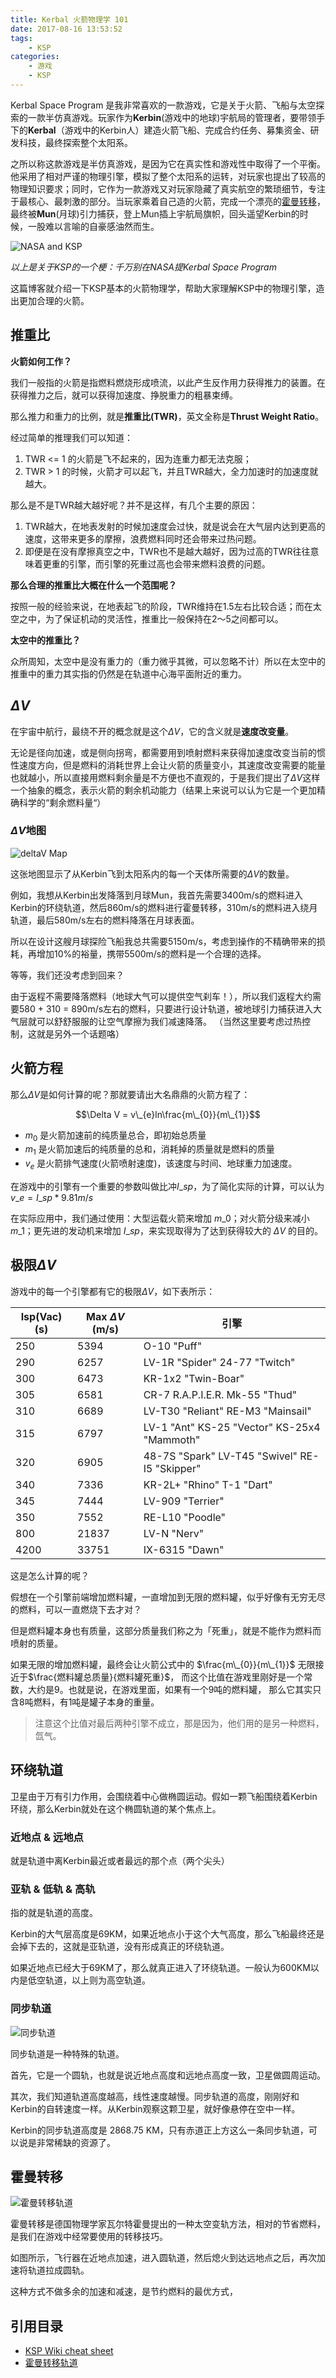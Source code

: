 ```yaml
---
title: Kerbal 火箭物理学 101
date: 2017-08-16 13:53:52
tags: 
    - KSP
categories:
    - 游戏
    - KSP
---
```

Kerbal Space Program 是我非常喜欢的一款游戏，它是关于火箭、飞船与太空探索的一款半仿真游戏。玩家作为**Kerbin**(游戏中的地球)宇航局的管理者，要带领手下的**Kerbal**（游戏中的Kerbin人）建造火箭飞船、完成合约任务、募集资金、研发科技，最终探索整个太阳系。

之所以称这款游戏是半仿真游戏，是因为它在真实性和游戏性中取得了一个平衡。他采用了相对严谨的物理引擎，模拟了整个太阳系的运转，对玩家也提出了较高的物理知识要求；同时，它作为一款游戏又对玩家隐藏了真实航空的繁琐细节，专注于最核心、最刺激的部分。当玩家乘着自己造的火箭，完成一个漂亮的[霍曼转移](https://zh.wikipedia.org/zh/%E9%9C%8D%E6%9B%BC%E8%BD%89%E7%A7%BB%E8%BB%8C%E9%81%93)，最终被**Mun**(月球)引力捕获，登上Mun插上宇航局旗帜，回头遥望Kerbin的时候，一股难以言喻的自豪感油然而生。

<!-- more -->

![NASA and KSP](https://s-media-cache-ak0.pinimg.com/736x/a2/28/19/a228197e65c64b3937ba538640dd859b.jpg)

*以上是关于KSP的一个梗：千万别在NASA提Kerbal Space Program*

这篇博客就介绍一下KSP基本的火箭物理学，帮助大家理解KSP中的物理引擎，造出更加合理的火箭。

## 推重比

**火箭如何工作？**

我们一般指的火箭是指燃料燃烧形成喷流，以此产生反作用力获得推力的装置。在获得推力之后，就可以获得加速度、挣脱重力的粗暴束缚。

那么推力和重力的比例，就是**推重比(TWR)**，英文全称是**Thrust Weight Ratio**。

经过简单的推理我们可以知道：

1. TWR <= 1 的火箭是飞不起来的，因为连重力都无法克服；
2. TWR > 1 的时候，火箭才可以起飞，并且TWR越大，全力加速时的加速度就越大。

那么是不是TWR越大越好呢？并不是这样，有几个主要的原因：

1. TWR越大，在地表发射的时候加速度会过快，就是说会在大气层内达到更高的速度，这带来更多的摩擦，浪费燃料同时还会带来过热问题。
2. 即便是在没有摩擦真空之中，TWR也不是越大越好，因为过高的TWR往往意味着更重的引擎，而引擎的死重过高也会带来燃料浪费的问题。

**那么合理的推重比大概在什么一个范围呢？**

按照一般的经验来说，在地表起飞的阶段，TWR维持在1.5左右比较合适；而在太空之中，为了保证机动的灵活性，推重比一般保持在2～5之间都可以。

**太空中的推重比？**

众所周知，太空中是没有重力的（重力微乎其微，可以忽略不计）所以在太空中的推重中的重力其实指的仍然是在轨道中心海平面附近的重力。

## $\Delta V$

在宇宙中航行，最绕不开的概念就是这个$\Delta V$，它的含义就是**速度改变量**。

无论是径向加速，或是侧向拐弯，都需要用到喷射燃料来获得加速度改变当前的惯性速度方向，但是燃料的消耗世界上会让火箭的质量变小，其速度改变需要的能量也就越小，所以直接用燃料剩余量是不方便也不直观的，于是我们提出了$\Delta V$这样一个抽象的概念，表示火箭的剩余机动能力（结果上来说可以认为它是一个更加精确科学的“剩余燃料量“）

### $\Delta V$地图
![deltaV Map](http://wiki.kerbalspaceprogram.com/images/thumb/7/73/KerbinDeltaVMap.png/424px-KerbinDeltaVMap.png)

这张地图显示了从Kerbin飞到太阳系内的每一个天体所需要的$\Delta V$的数量。

例如，我想从Kerbin出发降落到月球Mun，我首先需要3400m/s的燃料进入Kerbin的环绕轨道，然后860m/s的燃料进行霍曼转移，310m/s的燃料进入绕月轨道，最后580m/s左右的燃料降落在月球表面。

所以在设计这艘月球探险飞船我总共需要5150m/s，考虑到操作的不精确带来的损耗，再增加10%的裕量，携带5500m/s的燃料是一个合理的选择。

等等，我们还没考虑到回来？

由于返程不需要降落燃料（地球大气可以提供空气刹车！），所以我们返程大约需要580 + 310 = 890m/s左右的燃料，只要进行设计轨道，被地球引力捕获进入大气层就可以舒舒服服的让空气摩擦为我们减速降落。
（当然这里要考虑过热控制，这就是另外一个话题咯）

## 火箭方程

那么$\Delta V$是如何计算的呢？那就要请出大名鼎鼎的火箭方程了：

$$\Delta V = v\_{e}ln\frac{m\_{0}}{m\_{1}}$$

+ $m_{0}$ 是火箭加速前的纯质量总合，即初始总质量
+ $m_{1}$ 是火箭加速后的纯质量的总和，消耗掉的质量就是燃料的质量
+ $v_{e}$ 是火箭排气速度(火箭喷射速度)，该速度与时间、地球重力加速度。

在游戏中的引擎有一个重要的参数叫做比冲$I\_{sp}$，为了简化实际的计算，可以认为$v\_{e} = I\_{sp} * 9.81 m/s$

在实际应用中，我们通过使用：大型运载火箭来增加 $m\_{0}$；对火箭分级来减小 $m\_{1}$；更先进的发动机来增加 $I\_{sp}$，来实现取得为了达到获得较大的 $\Delta V$ 的目的。

## 极限$\Delta V$

游戏中的每一个引擎都有它的极限$\Delta V$，如下表所示：

| Isp(Vac) (s) | Max $\Delta V$ (m/s) | 引擎                                  |
| ------------ | ------------ | ---------------------------------------- |
| 250          | 5394         | O-10 "Puff"                              |
| 290          | 6257         | LV-1R "Spider" 24-77 "Twitch"            |
| 300          | 6473         | KR-1x2 "Twin-Boar"                       |
| 305          | 6581         | CR-7 R.A.P.I.E.R. Mk-55 "Thud"           |
| 310          | 6689         | LV-T30 "Reliant" RE-M3 "Mainsail"        |
| 315          | 6797         | LV-1 "Ant" KS-25 "Vector" KS-25x4 "Mammoth" |
| 320          | 6905         | 48-7S "Spark" LV-T45 "Swivel" RE-I5 "Skipper" |
| 340          | 7336         | KR-2L+ "Rhino" T-1 "Dart"                |
| 345          | 7444         | LV-909 "Terrier"                         |
| 350          | 7552         | RE-L10 "Poodle"                          |
| 800          | 21837        | LV-N "Nerv"                              |
| 4200         | 33751        | IX-6315 "Dawn"                           |

这是怎么计算的呢？

假想在一个引擎前端增加燃料罐，一直增加到无限的燃料罐，似乎好像有无穷无尽的燃料，可以一直燃烧下去才对？

但是燃料罐本身也有质量，这部分质量我们称之为「死重」，就是不能作为燃料而喷射的质量。

如果无限的增加燃料罐，最终会让火箭公式中的 $\frac{m\_{0}}{m\_{1}}$ 无限接近于$\frac{燃料罐总质量}{燃料罐死重}$，
而这个比值在游戏里刚好是一个常数，大约是9。也就是说，在游戏里面，如果有一个9吨的燃料罐，
那么它其实只含8吨燃料，有1吨是罐子本身的重量。

> 注意这个比值对最后两种引擎不成立，那是因为，他们用的是另一种燃料，氙气。

## 环绕轨道

卫星由于万有引力作用，会围绕着中心做椭圆运动。假如一颗飞船围绕着Kerbin环绕，那么Kerbin就处在这个椭圆轨道的某个焦点上。

### 近地点 & 远地点

就是轨道中离Kerbin最近或者最远的那个点（两个尖头）

### 亚轨 & 低轨 & 高轨

指的就是轨道的高度。

Kerbin的大气层高度是69KM，如果近地点小于这个大气高度，那么飞船最终还是会掉下去的，这就是亚轨道，没有形成真正的环绕轨道。

如果近地点已经大于69KM了，那么就真正进入了环绕轨道。一般认为600KM以内是低空轨道，以上则为高空轨道。

### 同步轨道

![同步轨道](https://upload.wikimedia.org/wikipedia/commons/5/50/Geostationaryjava3D.gif)

同步轨道是一种特殊的轨道。

首先，它是一个圆轨，也就是说近地点高度和远地点高度一致，卫星做圆周运动。

其次，我们知道轨道高度越高，线性速度越慢。同步轨道的高度，刚刚好和Kerbin的自转速度一样。从Kerbin观察这颗卫星，就好像悬停在空中一样。

Kerbin的同步轨道高度是 2868.75 KM，只有赤道正上方这么一条同步轨道，可以说是非常稀缺的资源了。

## 霍曼转移

![霍曼转移轨道](https://upload.wikimedia.org/wikipedia/commons/thumb/d/df/Hohmann_transfer_orbit.svg/500px-Hohmann_transfer_orbit.svg.png)

霍曼转移是德国物理学家瓦尔特霍曼提出的一种太空变轨方法，相对的节省燃料，是我们在游戏中经常要使用的转移技巧。

如图所示，飞行器在近地点加速，进入圆轨道，然后熄火到达远地点之后，再次加速将轨道拉成圆轨。

这种方式不做多余的加速和减速，是节约燃料的最优方式，

## 引用目录

+ [KSP Wiki cheat sheet](http://wiki.kerbalspaceprogram.com/wiki/Cheat_sheet)
+ [霍曼转移轨道](https://zh.wikipedia.org/wiki/%E9%9C%8D%E6%9B%BC%E8%BD%89%E7%A7%BB%E8%BB%8C%E9%81%93)